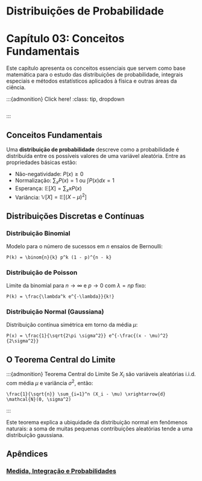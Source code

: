 # Distribuições de Probabilidade

# Capítulo 03: Conceitos Fundamentais

Este capítulo apresenta os conceitos essenciais que servem como base matemática para o estudo das distribuições de probabilidade, integrais especiais e métodos estatísticos aplicados à física e outras áreas da ciência.

:::{admonition} Click here!
:class: tip, dropdown

```{include} 03-01-medidas.md
```

:::



## Conceitos Fundamentais

Uma **distribuição de probabilidade** descreve como a probabilidade é distribuída entre os possíveis valores de uma variável aleatória. Entre as propriedades básicas estão:

* Não-negatividade: $P(x) \geq 0$
* Normalização: $\sum_x P(x) = 1$ ou $\int P(x) dx = 1$
* Esperança: $\mathbb{E}[X] = \sum_x x P(x)$
* Variância: $\mathbb{V}[X] = \mathbb{E}[(X - \mu)^2]$

## Distribuições Discretas e Contínuas

### Distribuição Binomial

Modelo para o número de sucessos em $n$ ensaios de Bernoulli:

```{math}
P(k) = \binom{n}{k} p^k (1 - p)^{n - k}
```

### Distribuição de Poisson

Limite da binomial para $n \to \infty$ e $p \to 0$ com $\lambda = np$ fixo:

```{math}
P(k) = \frac{\lambda^k e^{-\lambda}}{k!}
```

### Distribuição Normal (Gaussiana)

Distribuição contínua simétrica em torno da média $\mu$:

```{math}
P(x) = \frac{1}{\sqrt{2\pi \sigma^2}} e^{-\frac{(x - \mu)^2}{2\sigma^2}}
```

## O Teorema Central do Limite

\:::{admonition} Teorema Central do Limite
Se $X_i$ são variáveis aleatórias i.i.d. com média $\mu$ e variância $\sigma^2$, então:

```{math}
\frac{1}{\sqrt{n}} \sum_{i=1}^n (X_i - \mu) \xrightarrow{d} \mathcal{N}(0, \sigma^2)
```

\:::

Este teorema explica a ubiquidade da distribuição normal em fenômenos naturais: a soma de muitas pequenas contribuições aleatórias tende a uma distribuição gaussiana.

## Apêndices

### [Medida, Integração e Probabilidades](capitulos/01-integrais-gaussianas/03-01-medidas)

